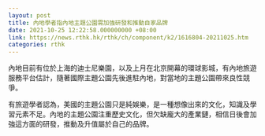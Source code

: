 ```yaml
---
layout: post
title: 內地學者指內地主題公園需加強研發和推動自家品牌
date: 2021-10-25 12:22:58.000000000 +08:00
link: https://news.rthk.hk/rthk/ch/component/k2/1616804-20211025.htm
categories: rthk
---
```


內地目前有位於上海的迪士尼樂園，以及上月在北京開幕的環球影城，有內地旅遊服務平台估計，隨著國際主題公園先後進駐內地，對當地的主題公園帶來良性競爭。 

有旅遊學者認為，美國的主題公園只是純娛樂，是一種想像出來的文化，知識及學習元素不足。內地的主題公園注重歷史文化，但欠缺龐大的產業鏈，相信日後會加強這方面的研發，推動及升值屬於自己的品牌。
